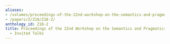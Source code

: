 ```yaml
---
aliases:
- /volumes/proceedings-of-the-22nd-workshop-on-the-semantics-and-pragmatics-of-dialogue-invited-talks/
- /papers/Z/Z18/Z18-2/
anthology_id: Z18-2
title: Proceedings of the 22nd Workshop on the Semantics and Pragmatics of Dialogue
  - Invited Talks
---
```

